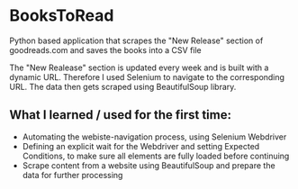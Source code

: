# BooksToRead
Python based application that scrapes the "New Release" section of goodreads.com and saves the books into a CSV file

The "New Realease" section is updated every week and is built with a dynamic URL.
Therefore I used Selenium to navigate to the corresponding URL. 
The data then gets scraped using BeautifulSoup library.

## What I learned / used for the first time:
- Automating the webiste-navigation process, using Selenium Webdriver
- Defining an explicit wait for the Webdriver and setting Expected Conditions, to make sure all elements are fully loaded before continuing
- Scrape content from a website using BeautifulSoup and prepare the data for further processing
  
